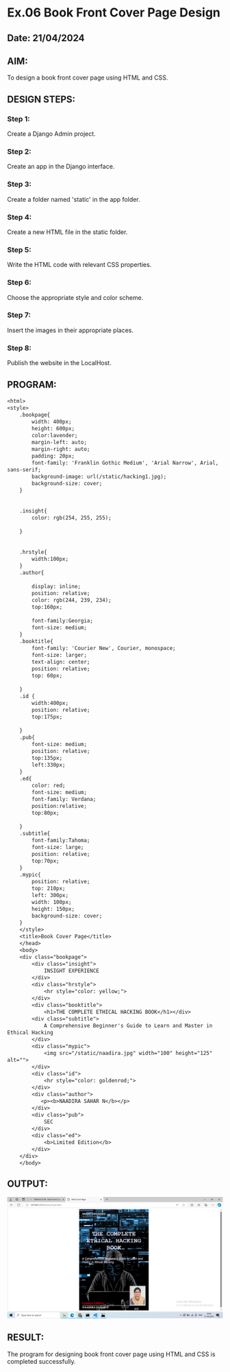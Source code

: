 # Ex.06 Book Front Cover Page Design
## Date: 21/04/2024 

## AIM:
To design a book front cover page using HTML and CSS.

## DESIGN STEPS:

### Step 1:
Create a Django Admin project.

### Step 2:
Create an app in the Django interface.

### Step 3:
Create a folder named 'static' in the app folder.

### Step 4:
Create a new HTML file in the static folder.

### Step 5:
Write the HTML code with relevant CSS properties.

### Step 6:
Choose the appropriate style and color scheme.

### Step 7:
Insert the images in their appropriate places.

### Step 8:
Publish the website in the LocalHost.

## PROGRAM:
```
<html>
<style>
    .bookpage{
        width: 400px;
        height: 600px;
        color:lavender;
        margin-left: auto;
        margin-right: auto;
        padding: 20px;
        font-family: 'Franklin Gothic Medium', 'Arial Narrow', Arial, sans-serif;
        background-image: url(/static/hacking1.jpg);
        background-size: cover;
    }
        
    
    .insight{
        color: rgb(254, 255, 255);
    
    }
    
    
    .hrstyle{
        width:100px;
    }
    .author{
    
        display: inline;
        position: relative;
        color: rgb(244, 239, 234);
        top:160px;
        
        font-family:Georgia;
        font-size: medium;
    }
    .booktitle{
        font-family: 'Courier New', Courier, monospace;
        font-size: larger;
        text-align: center;
        position: relative;
        top: 60px;
    
    }
    .id {
        width:400px;
        position: relative;
        top:175px;
        
    }
    .pub{
        font-size: medium;
        position: relative;
        top:135px;
        left:330px;
    }
    .ed{
        color: red;
        font-size: medium;
        font-family: Verdana;
        position:relative;
        top:80px;
    
    }
    .subtitle{
        font-family:Tahoma;
        font-size: large;
        position: relative;
        top:70px;
    }
    .mypic{
        position: relative;
        top: 210px;
        left: 300px;
        width: 100px;
        height: 150px;
        background-size: cover;
    }
    </style>
    <title>Book Cover Page</title>
    </head>
    <body>
    <div class="bookpage">
        <div class="insight">
            INSIGHT EXPERIENCE
        </div>
        <div class="hrstyle">
            <hr style="color: yellow;">
        </div>
        <div class="booktitle">
            <h1>THE COMPLETE ETHICAL HACKING BOOK</h1></div>
        <div class="subtitle">
            A Comprehensive Beginner's Guide to Learn and Master in Ethical Hacking
        </div>
        <div class="mypic">
            <img src="/static/naadira.jpg" width="100" height="125" alt="">
        </div>
        <div class="id">
            <hr style="color: goldenrod;">
        </div>
        <div class="author">
           <p><b>NAADIRA SAHAR N</b></p>
        </div>
        <div class="pub">
            SEC
        </div>
        <div class="ed">
            <b>Limited Edition</b>
        </div>
    </div>
    </body>
```
## OUTPUT:
![alt text](front_page.png)
## RESULT:
The program for designing book front cover page using HTML and CSS is completed successfully.
